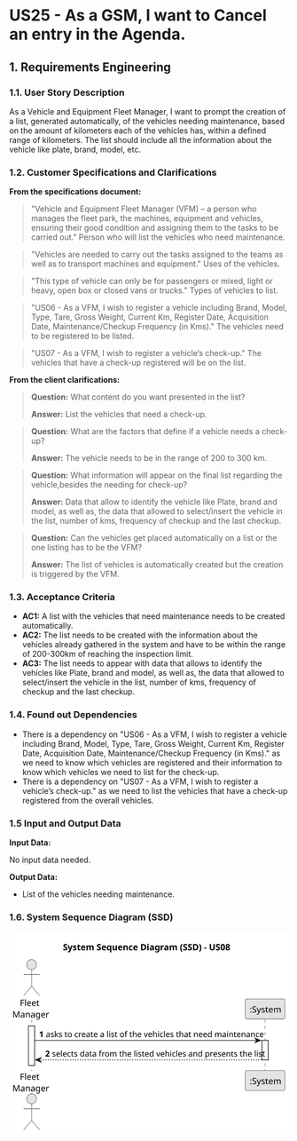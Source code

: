 # US25 - As a GSM, I want to Cancel an entry in the Agenda.

## 1. Requirements Engineering

### 1.1. User Story Description

As a Vehicle and Equipment Fleet Manager, I want to prompt the creation of a list, generated automatically, of the vehicles needing maintenance, based on the amount of kilometers each of the vehicles has, within a defined range of kilometers. The list should include all the information about the vehicle like plate, brand, model, etc.

### 1.2. Customer Specifications and Clarifications

**From the specifications document:**

>	"Vehicle and Equipment Fleet Manager (VFM) – a person who manages the fleet park, the machines, equipment and vehicles, ensuring their good condition and assigning them to the tasks to be carried out."
>   Person who will list the vehicles who need maintenance.

>   "Vehicles are needed to carry out the tasks assigned to the teams as well as to transport machines and equipment."
>   Uses of the vehicles.

>   "This type of vehicle can only be for passengers or mixed, light or heavy, open box or closed vans or trucks."
>   Types of vehicles to list.

>   "US06 - As a VFM, I wish to register a vehicle including Brand, Model, Type, Tare, Gross Weight, Current Km, Register Date, Acquisition Date, Maintenance/Checkup Frequency (in Kms)."
>   The vehicles need to be registered to be listed.

>   "US07 - As a VFM, I wish to register a vehicle’s check-up."
>   The vehicles that have a check-up registered will be on the list.

**From the client clarifications:**

> **Question:** What content do you want presented in the list?
>
> **Answer:** List the vehicles that need a check-up.

> **Question:** What are the factors that define if a vehicle needs a check-up?
>
> **Answer:** The vehicle needs to be in the range of 200 to 300 km.

> **Question:** What information will appear on the final list regarding the vehicle,besides the needing for check-up?
>
> **Answer:** Data that allow to identify the vehicle like Plate, brand and model, as well as, the data that allowed to select/insert the vehicle in the list, number of kms, frequency of checkup and the last checkup.

> **Question:** Can the vehicles get placed automatically on a list or the one listing has to be the VFM?
>
> **Answer:** The list of vehicles is automatically created but the creation is triggered by the VFM.

### 1.3. Acceptance Criteria

* **AC1:** A list with the vehicles that need maintenance needs to be created automatically.
* **AC2:** The list needs to be created with the information about the vehicles already gathered in the system and have to be within the range of 200-300km of reaching the inspection limit.
* **AC3:** The list needs to appear with data that allows to identify the vehicles like Plate, brand and model, as well as, the data that allowed to select/insert the vehicle in the list, number of kms, frequency of checkup and the last checkup.

### 1.4. Found out Dependencies

* There is a dependency on "US06 - As a VFM, I wish to register a vehicle including Brand, Model, Type, Tare, Gross Weight, Current Km, Register Date, Acquisition Date, Maintenance/Checkup Frequency (in Kms)." as we need to know which vehicles are registered and their information to know which vehicles we need to list for the check-up.
* There is a dependency on "US07 - As a VFM, I wish to register a vehicle’s check-up." as we need to list the vehicles that have a check-up registered from the overall vehicles.

### 1.5 Input and Output Data

**Input Data:**

No input data needed.

**Output Data:**

* List of the vehicles needing maintenance.

### 1.6. System Sequence Diagram (SSD)

![System Sequence Diagram](svg/us08-system-sequence-diagram.svg)